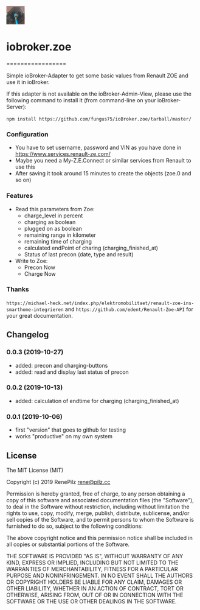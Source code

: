 ![Logo](admin/zoe.png)
# iobroker.zoe
=================

Simple ioBroker-Adapter to get some basic values from Renault ZOE and use it in ioBroker.

If this adapter is not available on the ioBroker-Admin-View, please use the following command to install it (from command-line on your ioBroker-Server):

```npm install https://github.com/fungus75/ioBroker.zoe/tarball/master/```

### Configuration

- You have to set username, password and VIN as you have done in https://www.services.renault-ze.com/
- Maybe you need a My-Z.E.Connect or similar services from Renault to use this
- After saving it took around 15 minutes to create the objects (zoe.0 and so on)

### Features

- Read this parameters from Zoe:
   - charge_level in percent
   - charging as boolean
   - plugged on as boolean
   - remaining range in kilometer
   - remaining time of charging
   - calculated endPoint of charing (charging_finished_at)
   - Status of last precon (date, type and result)
- Write to Zoe:
   - Precon Now
   - Charge Now



### Thanks  

```https://michael-heck.net/index.php/elektromobilitaet/renault-zoe-ins-smarthome-integrieren```
and ```https://github.com/edent/Renault-Zoe-API``` for your great documentation.



## Changelog

### 0.0.3 (2019-10-27)
- added: precon and charging-buttons
- added: read and display last status of precon

### 0.0.2 (2019-10-13)
- added: calculation of endtime for charging (charging_finished_at)

### 0.0.1 (2019-10-06)
- first "version" that goes to github for testing
- works "productive" on my own system

## License
The MIT License (MIT)

Copyright (c) 2019 RenePilz <rene@pilz.cc>

Permission is hereby granted, free of charge, to any person obtaining a copy
of this software and associated documentation files (the "Software"), to deal
in the Software without restriction, including without limitation the rights
to use, copy, modify, merge, publish, distribute, sublicense, and/or sell
copies of the Software, and to permit persons to whom the Software is
furnished to do so, subject to the following conditions:

The above copyright notice and this permission notice shall be included in
all copies or substantial portions of the Software.

THE SOFTWARE IS PROVIDED "AS IS", WITHOUT WARRANTY OF ANY KIND, EXPRESS OR
IMPLIED, INCLUDING BUT NOT LIMITED TO THE WARRANTIES OF MERCHANTABILITY,
FITNESS FOR A PARTICULAR PURPOSE AND NONINFRINGEMENT. IN NO EVENT SHALL THE
AUTHORS OR COPYRIGHT HOLDERS BE LIABLE FOR ANY CLAIM, DAMAGES OR OTHER
LIABILITY, WHETHER IN AN ACTION OF CONTRACT, TORT OR OTHERWISE, ARISING FROM,
OUT OF OR IN CONNECTION WITH THE SOFTWARE OR THE USE OR OTHER DEALINGS IN
THE SOFTWARE.


